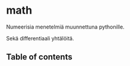 # math
Numeerisia menetelmiä muunnettuna pythonille.

Sekä differentiaali yhtälöitä.

## Table of contents